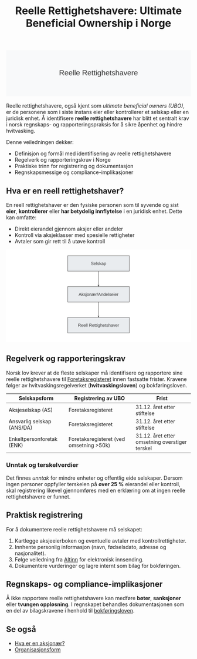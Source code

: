 ﻿---
title: "Reelle Rettighetshavere: Ultimate Beneficial Ownership i Norge"
meta_title: "Reelle Rettighetshavere: Ultimate Beneficial Ownership i Norge"
meta_description: '![Reelle Rettighetshavere](reelle-rettighetshavere-image.svg)'
slug: reelle-rettighetshavere
type: blog
layout: pages/single
---

![Reelle Rettighetshavere](reelle-rettighetshavere-image.svg)

Reelle rettighetshavere, også kjent som *ultimate beneficial owners (UBO)*, er de personene som i siste instans eier eller kontrollerer et selskap eller en juridisk enhet. Å identifisere **reelle rettighetshavere** har blitt et sentralt krav i norsk regnskaps- og rapporteringspraksis for å sikre åpenhet og hindre hvitvasking.

Denne veiledningen dekker:

* Definisjon og formål med identifisering av reelle rettighetshavere
* Regelverk og rapporteringskrav i Norge
* Praktiske trinn for registrering og dokumentasjon
* Regnskapsmessige og compliance-implikasjoner

## Hva er en reell rettighetshaver?

En reell rettighetshaver er den fysiske personen som til syvende og sist **eier**, **kontrollerer** eller **har betydelig innflytelse** i en juridisk enhet. Dette kan omfatte:

* Direkt eierandel gjennom aksjer eller andeler
* Kontroll via aksjeklasser med spesielle rettigheter
* Avtaler som gir rett til å utøve kontroll

![Struktur over reelle rettighetshavere](reelle-rettighetshavere-struktur.svg)

## Regelverk og rapporteringskrav

Norsk lov krever at de fleste selskaper må identifisere og rapportere sine reelle rettighetshavere til [Foretaksregisteret](/blogs/regnskap/hva-er-foretaksregisteret "Hva er Foretaksregisteret?") innen fastsatte frister. Kravene følger av hvitvaskingsregelverket (**hvitvaskingsloven**) og bokføringsloven.

| Selskapsform               | Registrering av UBO                 | Frist        |
|-----------------------------|-------------------------------------|--------------|
| Aksjeselskap (AS)          | Foretaksregisteret                  | 31.12. året etter stiftelse |
| Ansvarlig selskap (ANS/DA)  | Foretaksregisteret                  | 31.12. året etter stiftelse |
| Enkeltpersonforetak (ENK)   | Foretaksregisteret (ved omsetning >50k)| 31.12. året etter omsetning overstiger terskel |

### Unntak og terskelverdier

Det finnes *unntak* for mindre enheter og offentlig eide selskaper. Dersom ingen personer oppfyller terskelen på **over 25 %** eierandel eller kontroll, skal registrering likevel gjennomføres med en erklæring om at ingen reelle rettighetshavere er funnet.

## Praktisk registrering

For å dokumentere reelle rettighetshavere må selskapet:

1. Kartlegge aksjeeierboken og eventuelle avtaler med kontrollrettigheter.
2. Innhente personlig informasjon (navn, fødselsdato, adresse og nasjonalitet).
3. Følge veiledning fra [Altinn](/blogs/regnskap/hva-er-altinn "Hva er Altinn? Komplett Guide til Digitalt Samfunn") for elektronisk innsending.
4. Dokumentere vurderinger og lagre internt som bilag for bokføringen.

## Regnskaps- og compliance-implikasjoner

Å ikke rapportere reelle rettighetshavere kan medføre **bøter**, **sanksjoner** eller **tvungen oppløsning**. I regnskapet behandles dokumentasjonen som en del av bilagskravene i henhold til [bokføringsloven](/blogs/regnskap/hva-er-bokforingsloven "Hva er Bokføringsloven?").

## Se også

* [Hva er en aksjonær?](/blogs/regnskap/hva-er-en-aksjonaer "Hva er en Aksjonær? En Komplett Guide")
* [Organisasjonsform](/blogs/regnskap/organisasjonsform "Organisasjonsform: Komplett Guide til Selskapsformer i Norge")










